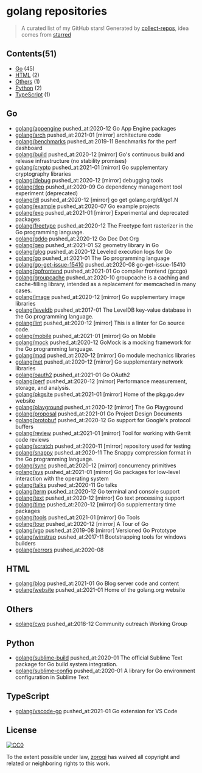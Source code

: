 # golang repositories


> A curated list of my GitHub stars!  Generated by [collect-repos](https://github.com/zoroqi/collect-repos), idea comes from [starred](https://github.com/maguowei/starred)  


## Contents(51)

- [Go](#go) (45)
- [HTML](#html) (2)
- [Others](#others) (1)
- [Python](#python) (2)
- [TypeScript](#typescript) (1)

## Go

- [golang/appengine](https://github.com/golang/appengine) pushed_at:2020-12 Go App Engine packages
- [golang/arch](https://github.com/golang/arch) pushed_at:2021-01 [mirror] architecture code
- [golang/benchmarks](https://github.com/golang/benchmarks) pushed_at:2019-11 Benchmarks for the perf dashboard
- [golang/build](https://github.com/golang/build) pushed_at:2020-12 [mirror] Go's continuous build and release infrastructure (no stability promises)
- [golang/crypto](https://github.com/golang/crypto) pushed_at:2021-01 [mirror] Go supplementary cryptography libraries
- [golang/debug](https://github.com/golang/debug) pushed_at:2020-12 [mirror] debugging tools
- [golang/dep](https://github.com/golang/dep) pushed_at:2020-09 Go dependency management tool experiment (deprecated)
- [golang/dl](https://github.com/golang/dl) pushed_at:2020-12 [mirror] go get golang.org/dl/go1.N
- [golang/example](https://github.com/golang/example) pushed_at:2020-07 Go example projects
- [golang/exp](https://github.com/golang/exp) pushed_at:2021-01 [mirror] Experimental and deprecated packages
- [golang/freetype](https://github.com/golang/freetype) pushed_at:2020-12 The Freetype font rasterizer in the Go programming language.
- [golang/gddo](https://github.com/golang/gddo) pushed_at:2020-12 Go Doc Dot Org
- [golang/geo](https://github.com/golang/geo) pushed_at:2021-01 S2 geometry library in Go
- [golang/glog](https://github.com/golang/glog) pushed_at:2020-12 Leveled execution logs for Go
- [golang/go](https://github.com/golang/go) pushed_at:2021-01 The Go programming language
- [golang/go-get-issue-15410](https://github.com/golang/go-get-issue-15410) pushed_at:2020-08 go-get-issue-15410
- [golang/gofrontend](https://github.com/golang/gofrontend) pushed_at:2021-01 Go compiler frontend (gccgo)
- [golang/groupcache](https://github.com/golang/groupcache) pushed_at:2020-10 groupcache is a caching and cache-filling library, intended as a replacement for memcached in many cases.
- [golang/image](https://github.com/golang/image) pushed_at:2020-12 [mirror] Go supplementary image libraries
- [golang/leveldb](https://github.com/golang/leveldb) pushed_at:2017-01 The LevelDB key-value database in the Go programming language.
- [golang/lint](https://github.com/golang/lint) pushed_at:2020-12 [mirror] This is a linter for Go source code.
- [golang/mobile](https://github.com/golang/mobile) pushed_at:2021-01 [mirror] Go on Mobile
- [golang/mock](https://github.com/golang/mock) pushed_at:2020-12 GoMock is a mocking framework for the Go programming language.
- [golang/mod](https://github.com/golang/mod) pushed_at:2020-12 [mirror] Go module mechanics libraries
- [golang/net](https://github.com/golang/net) pushed_at:2020-12 [mirror] Go supplementary network libraries
- [golang/oauth2](https://github.com/golang/oauth2) pushed_at:2021-01 Go OAuth2
- [golang/perf](https://github.com/golang/perf) pushed_at:2020-12 [mirror] Performance measurement, storage, and analysis.
- [golang/pkgsite](https://github.com/golang/pkgsite) pushed_at:2021-01 [mirror] Home of the pkg.go.dev website
- [golang/playground](https://github.com/golang/playground) pushed_at:2020-12 [mirror] The Go Playground
- [golang/proposal](https://github.com/golang/proposal) pushed_at:2021-01 Go Project Design Documents
- [golang/protobuf](https://github.com/golang/protobuf) pushed_at:2020-12 Go support for Google's protocol buffers
- [golang/review](https://github.com/golang/review) pushed_at:2021-01 [mirror] Tool for working with Gerrit code reviews
- [golang/scratch](https://github.com/golang/scratch) pushed_at:2020-11 [mirror] repository used for testing
- [golang/snappy](https://github.com/golang/snappy) pushed_at:2020-11 The Snappy compression format in the Go programming language.
- [golang/sync](https://github.com/golang/sync) pushed_at:2020-12 [mirror] concurrency primitives
- [golang/sys](https://github.com/golang/sys) pushed_at:2021-01 [mirror] Go packages for low-level interaction with the operating system
- [golang/talks](https://github.com/golang/talks) pushed_at:2020-11 Go talks
- [golang/term](https://github.com/golang/term) pushed_at:2020-12 Go terminal and console support
- [golang/text](https://github.com/golang/text) pushed_at:2020-12 [mirror] Go text processing support
- [golang/time](https://github.com/golang/time) pushed_at:2020-12 [mirror] Go supplementary time packages
- [golang/tools](https://github.com/golang/tools) pushed_at:2021-01 [mirror] Go Tools
- [golang/tour](https://github.com/golang/tour) pushed_at:2020-12 [mirror] A Tour of Go
- [golang/vgo](https://github.com/golang/vgo) pushed_at:2019-08 [mirror] Versioned Go Prototype
- [golang/winstrap](https://github.com/golang/winstrap) pushed_at:2017-11 Bootstrapping tools for windows builders
- [golang/xerrors](https://github.com/golang/xerrors) pushed_at:2020-08 

## HTML

- [golang/blog](https://github.com/golang/blog) pushed_at:2021-01 Go Blog server code and content
- [golang/website](https://github.com/golang/website) pushed_at:2021-01 Home of the golang.org website

## Others

- [golang/cwg](https://github.com/golang/cwg) pushed_at:2018-12 Community outreach Working Group

## Python

- [golang/sublime-build](https://github.com/golang/sublime-build) pushed_at:2020-01 The official Sublime Text package for Go build system integration.
- [golang/sublime-config](https://github.com/golang/sublime-config) pushed_at:2020-01 A library for Go environment configuration in Sublime Text

## TypeScript

- [golang/vscode-go](https://github.com/golang/vscode-go) pushed_at:2021-01 Go extension for VS Code


## License

[![CC0](http://mirrors.creativecommons.org/presskit/buttons/88x31/svg/cc-zero.svg)](https://creativecommons.org/publicdomain/zero/1.0/)

To the extent possible under law, [zoroqi](https://github.com/zoroqi) has waived all copyright and related or neighboring rights to this work.
